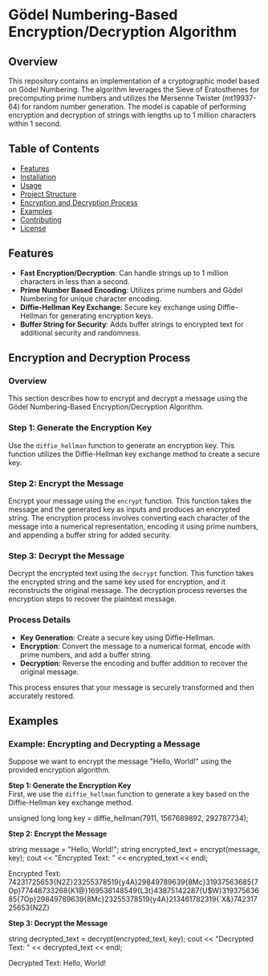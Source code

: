 # Gödel Numbering-Based Encryption/Decryption Algorithm

## Overview

This repository contains an implementation of a cryptographic model based on Gödel Numbering. The algorithm leverages the Sieve of Eratosthenes for precomputing prime numbers and utilizes the Mersenne Twister (mt19937-64) for random number generation. The model is capable of performing encryption and decryption of strings with lengths up to 1 million characters within 1 second.

## Table of Contents

- [Features](#features)
- [Installation](#installation)
- [Usage](#usage)
- [Project Structure](#project-structure)
- [Encryption and Decryption Process](#encryption-and-decryption-process)
- [Examples](#examples)
- [Contributing](#contributing)
- [License](#license)

## Features

- **Fast Encryption/Decryption**: Can handle strings up to 1 million characters in less than a second.
- **Prime Number Based Encoding**: Utilizes prime numbers and Gödel Numbering for unique character encoding.
- **Diffie-Hellman Key Exchange**: Secure key exchange using Diffie-Hellman for generating encryption keys.
- **Buffer String for Security**: Adds buffer strings to encrypted text for additional security and randomness.


## Encryption and Decryption Process


### Overview

This section describes how to encrypt and decrypt a message using the Gödel Numbering-Based Encryption/Decryption Algorithm.

### Step 1: Generate the Encryption Key

Use the `diffie_hellman` function to generate an encryption key. This function utilizes the Diffie-Hellman key exchange method to create a secure key.

### Step 2: Encrypt the Message

Encrypt your message using the `encrypt` function. This function takes the message and the generated key as inputs and produces an encrypted string. The encryption process involves converting each character of the message into a numerical representation, encoding it using prime numbers, and appending a buffer string for added security.

### Step 3: Decrypt the Message

Decrypt the encrypted text using the `decrypt` function. This function takes the encrypted string and the same key used for encryption, and it reconstructs the original message. The decryption process reverses the encryption steps to recover the plaintext message.

### Process Details

- **Key Generation**: Create a secure key using Diffie-Hellman.
- **Encryption**: Convert the message to a numerical format, encode with prime numbers, and add a buffer string.
- **Decryption**: Reverse the encoding and buffer addition to recover the original message.

This process ensures that your message is securely transformed and then accurately restored.




## Examples
  ### Example: Encrypting and Decrypting a Message

Suppose we want to encrypt the message "Hello, World!" using the provided encryption algorithm.

**Step 1: Generate the Encryption Key**  
First, we use the `diffie_hellman` function to generate a key based on the Diffie-Hellman key exchange method.


unsigned long long key = diffie_hellman(7911, 1567689892, 292787734);

**Step 2: Encrypt the Message**

string message = "Hello, World!";
string encrypted_text = encrypt(message, key);
cout << "Encrypted Text: " << encrypted_text << endl;

Encrypted Text: 74231725653{N2Z}23255378519{y4A}29849789639{8Mc}31937563685{7Op}77448733268{K1@}169536148549{L3t}43875142287{U$W}31937563685{7Op}29849789639{8Mc}23255378519{y4A}213461782319{`X&}74231725653{N2Z}

**Step 3: Decrypt the Message**

string decrypted_text = decrypt(encrypted_text, key);
cout << "Decrypted Text: " << decrypted_text << endl;

Decrypted Text: Hello, World!




